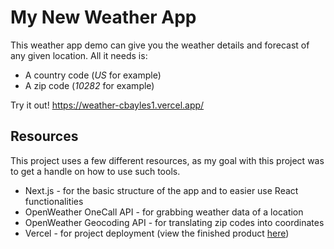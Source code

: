 # My New Weather App

This weather app demo can give you the weather details and forecast of any given location.
All it needs is: 
- A country code (_US_ for example)
- A zip code (_10282_ for example)

Try it out! https://weather-cbayles1.vercel.app/

## Resources
This project uses a few different resources, as my goal with this project was to get a handle on how to use such tools.

- Next.js - for the basic structure of the app and to easier use React functionalities
- OpenWeather OneCall API - for grabbing weather data of a location
- OpenWeather Geocoding API - for translating zip codes into coordinates
- Vercel - for project deployment (view the finished product [here](https://weather-cbayles1.vercel.app/))